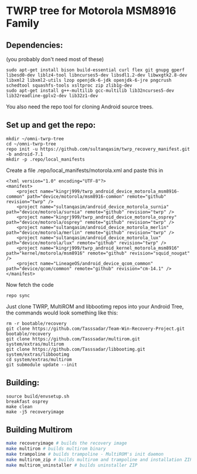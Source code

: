# TWRP tree for Motorola MSM8916 Family

## Dependencies:
(you probably don't need most of these)
```
sudo apt-get install bison build-essential curl flex git gnupg gperf libesd0-dev liblz4-tool libncurses5-dev libsdl1.2-dev libwxgtk2.8-dev libxml2 libxml2-utils lzop openjdk-6-jdk openjdk-6-jre pngcrush schedtool squashfs-tools xsltproc zip zlib1g-dev
sudo apt-get install g++-multilib gcc-multilib lib32ncurses5-dev lib32readline-gplv2-dev lib32z1-dev
```
You also need the repo tool for cloning Android source trees.

## Set up and get the repo:
```
mkdir ~/omni-twrp-tree
cd ~/omni-twrp-tree
repo init -u https://github.com/sultanqasim/twrp_recovery_manifest.git -b android-7.1
mkdir -p .repo/local_manifests
```
Create a file .repo/local\_manifests/motorola.xml and paste this in
```
<?xml version="1.0" encoding="UTF-8"?>
<manifest>
    <project name="kingrj999/twrp_android_device_motorola_msm8916-common" path="device/motorola/msm8916-common" remote="github" revision="twrp" />
    <project name="sultanqasim/android_device_motorola_surnia" path="device/motorola/surnia" remote="github" revision="twrp" />
    <project name="kingrj999/twrp_android_device_motorola_osprey" path="device/motorola/osprey" remote="github" revision="twrp" />
    <project name="sultanqasim/android_device_motorola_merlin" path="device/motorola/merlin" remote="github" revision="twrp" />
    <project name="sultanqasim/android_device_motorola_lux" path="device/motorola/lux" remote="github" revision="twrp" />
    <project name="kingrj999/twrp_android_kernel_motorola_msm8916" path="kernel/motorola/msm8916" remote="github" revision="squid_nougat" />
    <project name="LineageOS/android_device_qcom_common" path="device/qcom/common" remote="github" revision="cm-14.1" />
</manifest>
```

Now fetch the code
```
repo sync
```
Just clone TWRP, MultiROM and libbootimg repos into your Android Tree, the commands would look something like this:
```
rm -r bootable/recovery  
git clone https://github.com/Tasssadar/Team-Win-Recovery-Project.git bootable/recovery  
git clone https://github.com/Tasssadar/multirom.git system/extras/multirom  
git clone https://github.com/Tasssadar/libbootimg.git system/extras/libbootimg
cd system/extras/multirom
git submodule update --init

```
## Building:
```
source build/envsetup.sh
breakfast osprey
make clean
make -j5 recoveryimage
```
## Building Multirom
```bash
make recoveryimage # builds the recovery image
make multirom # builds multirom binary
make trampoline # builds trampoline - MultiROM's init daemon
make multirom_zip # builds multirom and trampoline and installation ZIP file
make multirom_uninstaller # builds uninstaller ZIP
```
